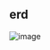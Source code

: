 ## erd
![image](https://github.com/heyfuxkingcheez/ticketing_project/assets/143869354/97797007-b374-44bc-b81f-bab80cd31119)



